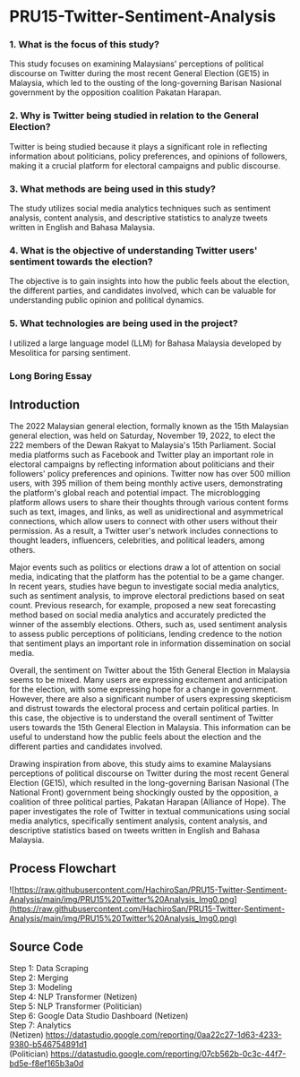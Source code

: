 # PRU15-Twitter-Sentiment-Analysis


### 1. What is the focus of this study?
This study focuses on examining Malaysians' perceptions of political discourse on Twitter during the most recent General Election (GE15) in Malaysia, which led to the ousting of the long-governing Barisan Nasional government by the opposition coalition Pakatan Harapan.


### 2. Why is Twitter being studied in relation to the General Election?
Twitter is being studied because it plays a significant role in reflecting information about politicians, policy preferences, and opinions of followers, making it a crucial platform for electoral campaigns and public discourse.


### 3. What methods are being used in this study?
The study utilizes social media analytics techniques such as sentiment analysis, content analysis, and descriptive statistics to analyze tweets written in English and Bahasa Malaysia.

### 4. What is the objective of understanding Twitter users' sentiment towards the election?
The objective is to gain insights into how the public feels about the election, the different parties, and candidates involved, which can be valuable for understanding public opinion and political dynamics.

### 5. What technologies are being used in the project?
I utilized a large language model (LLM) for Bahasa Malaysia developed by Mesolitica for parsing sentiment.

### Long Boring Essay

## Introduction
The 2022 Malaysian general election, formally known as the 15th Malaysian general election, was held on Saturday, November 19, 2022, to elect the 222 members of the Dewan Rakyat to Malaysia's 15th Parliament. Social media platforms such as Facebook and Twitter play an important role in electoral campaigns by reflecting information about politicians and their followers' policy preferences and opinions. Twitter now has over 500 million users, with 395 million of them being monthly active users, demonstrating the platform's global reach and potential impact. The microblogging platform allows users to share their thoughts through various content forms such as text, images, and links, as well as unidirectional and asymmetrical connections, which allow users to connect with other users without their permission. As a result, a Twitter user's network includes connections to thought leaders, influencers, celebrities, and political leaders, among others.

Major events such as politics or elections draw a lot of attention on social media, indicating that the platform has the potential to be a game changer. In recent years, studies have begun to investigate social media analytics, such as sentiment analysis, to improve electoral predictions based on seat count. Previous research, for example, proposed a new seat forecasting method based on social media analytics and accurately predicted the winner of the assembly elections. Others, such as, used sentiment analysis to assess public perceptions of politicians, lending credence to the notion that sentiment plays an important role in information dissemination on social media.

Overall, the sentiment on Twitter about the 15th General Election in Malaysia seems to be mixed. Many users are expressing excitement and anticipation for the election, with some expressing hope for a change in government. However, there are also a significant number of users expressing skepticism and distrust towards the electoral process and certain political parties. In this case, the objective is to understand the overall sentiment of Twitter users towards the 15th General Election in Malaysia. This information can be useful to understand how the public feels about the election and the different parties and candidates involved.

Drawing inspiration from above, this study aims to examine Malaysians perceptions of political discourse on Twitter during the most recent General Election (GE15), which resulted in the long-governing Barisan Nasional (The National Front) government being shockingly ousted by the opposition, a coalition of three political parties, Pakatan Harapan (Alliance of Hope). The paper investigates the role of Twitter in textual communications using social media analytics, specifically sentiment analysis, content analysis, and descriptive statistics based on tweets written in English and Bahasa Malaysia.

## Process Flowchart


![https://raw.githubusercontent.com/HachiroSan/PRU15-Twitter-Sentiment-Analysis/main/img/PRU15%20Twitter%20Analysis_Img0.png](https://raw.githubusercontent.com/HachiroSan/PRU15-Twitter-Sentiment-Analysis/main/img/PRU15%20Twitter%20Analysis_Img0.png)

## Source Code

Step 1: Data Scraping <br />
Step 2: Merging <br />
Step 3: Modeling <br />
Step 4: NLP Transformer (Netizen) <br />
Step 5: NLP Transformer (Politician) <br />
Step 6: Google Data Studio Dashboard (Netizen) <br />
Step 7: Analytics <br />
(Netizen) https://datastudio.google.com/reporting/0aa22c27-1d63-4233-9380-b546754891d1 <br />
(Politician) https://datastudio.google.com/reporting/07cb562b-0c3c-44f7-bd5e-f8ef165b3a0d <br />

